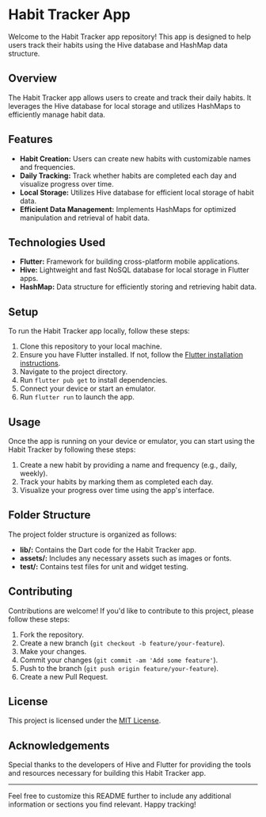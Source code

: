 
# Habit Tracker App

Welcome to the Habit Tracker app repository! This app is designed to help users track their habits using the Hive database and HashMap data structure.

## Overview

The Habit Tracker app allows users to create and track their daily habits. It leverages the Hive database for local storage and utilizes HashMaps to efficiently manage habit data.

## Features

- **Habit Creation:** Users can create new habits with customizable names and frequencies.
- **Daily Tracking:** Track whether habits are completed each day and visualize progress over time.
- **Local Storage:** Utilizes Hive database for efficient local storage of habit data.
- **Efficient Data Management:** Implements HashMaps for optimized manipulation and retrieval of habit data.

## Technologies Used

- **Flutter:** Framework for building cross-platform mobile applications.
- **Hive:** Lightweight and fast NoSQL database for local storage in Flutter apps.
- **HashMap:** Data structure for efficiently storing and retrieving habit data.

## Setup

To run the Habit Tracker app locally, follow these steps:

1. Clone this repository to your local machine.
2. Ensure you have Flutter installed. If not, follow the [Flutter installation instructions](https://flutter.dev/docs/get-started/install).
3. Navigate to the project directory.
4. Run `flutter pub get` to install dependencies.
5. Connect your device or start an emulator.
6. Run `flutter run` to launch the app.

## Usage

Once the app is running on your device or emulator, you can start using the Habit Tracker by following these steps:

1. Create a new habit by providing a name and frequency (e.g., daily, weekly).
2. Track your habits by marking them as completed each day.
3. Visualize your progress over time using the app's interface.

## Folder Structure

The project folder structure is organized as follows:

- **lib/:** Contains the Dart code for the Habit Tracker app.
- **assets/:** Includes any necessary assets such as images or fonts.
- **test/:** Contains test files for unit and widget testing.

## Contributing

Contributions are welcome! If you'd like to contribute to this project, please follow these steps:

1. Fork the repository.
2. Create a new branch (`git checkout -b feature/your-feature`).
3. Make your changes.
4. Commit your changes (`git commit -am 'Add some feature'`).
5. Push to the branch (`git push origin feature/your-feature`).
6. Create a new Pull Request.

## License

This project is licensed under the [MIT License](LICENSE).

## Acknowledgements

Special thanks to the developers of Hive and Flutter for providing the tools and resources necessary for building this Habit Tracker app.

---

Feel free to customize this README further to include any additional information or sections you find relevant. Happy tracking!
